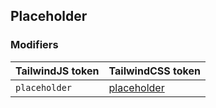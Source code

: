 ## Placeholder

### Modifiers

| TailwindJS token | TailwindCSS token |
| ----- | ----- |
| `placeholder` | [placeholder](https://tailwindcss.com/docs/hover-focus-and-other-states#placeholder) |